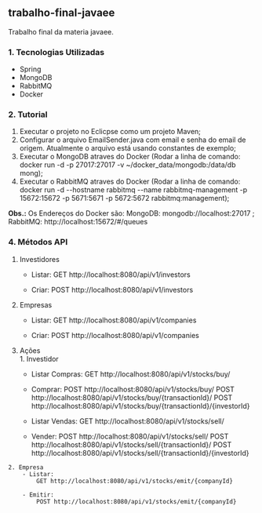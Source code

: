 ## trabalho-final-javaee
Trabalho final da materia javaee.

### 1. Tecnologias Utilizadas
- Spring
- MongoDB
- RabbitMQ
- Docker

### 2. Tutorial
  1. Executar o projeto no Eclicpse como um projeto Maven;
  2. Configurar o arquivo EmailSender.java com email e senha do email de origem. Atualmente o arquivo está usando constantes de exemplo;
  3. Executar o MongoDB atraves do Docker (Rodar a linha de comando: docker run -d -p 27017:27017 -v ~/docker_data/mongodb:/data/db mong);
  4. Executar o RabbitMQ atraves do Docker (Rodar a linha de comando: docker run -d --hostname rabbitmq --name rabbitmq-management -p 15672:15672 -p 5671:5671 -p 5672:5672 rabbitmq:management);
  
  **Obs.:** Os Endereços do Docker são: MongoDB: mongodb://localhost:27017 ; RabbitMQ: http://localhost:15672/#/queues

### 4. Métodos API

  1. Investidores  
      - Listar: 
          GET http://localhost:8080/api/v1/investors
          
      - Criar: 
          POST http://localhost:8080/api/v1/investors
    
  2. Empresas  
      - Listar: 
          GET http://localhost:8080/api/v1/companies
          
      - Criar: 
          POST http://localhost:8080/api/v1/companies
    
  3. Ações  
    1. Investidor
        - Listar Compras: 
            GET http://localhost:8080/api/v1/stocks/buy/
          
        - Comprar:
            POST http://localhost:8080/api/v1/stocks/buy/ 
            POST http://localhost:8080/api/v1/stocks/buy/{transactionId}/ 
            POST http://localhost:8080/api/v1/stocks/buy/{transactionId}/{investorId} 
        
        - Listar Vendas: 
            GET http://localhost:8080/api/v1/stocks/sell/
          
        - Vender:
            POST http://localhost:8080/api/v1/stocks/sell/ 
            POST http://localhost:8080/api/v1/stocks/sell/{transactionId}/ 
            POST http://localhost:8080/api/v1/stocks/sell/{transactionId}/{investorId} 
          
    2. Empresa
        - Listar:
            GET http://localhost:8080/api/v1/stocks/emit/{companyId}
            
        - Emitir:
            POST http://localhost:8080/api/v1/stocks/emit/{companyId}
  
